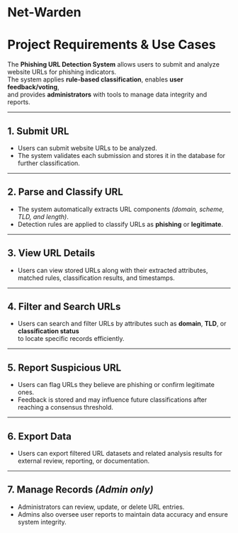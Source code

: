 # Net-Warden
# Project Requirements & Use Cases

The **Phishing URL Detection System** allows users to submit and analyze website URLs for phishing indicators.  
The system applies **rule-based classification**, enables **user feedback/voting**,  
and provides **administrators** with tools to manage data integrity and reports.

---

## 1. Submit URL
- Users can submit website URLs to be analyzed.  
- The system validates each submission and stores it in the database for further classification.

---

## 2. Parse and Classify URL
- The system automatically extracts URL components *(domain, scheme, TLD, and length)*.  
- Detection rules are applied to classify URLs as **phishing** or **legitimate**.

---

## 3. View URL Details
- Users can view stored URLs along with their extracted attributes, matched rules, classification results, and timestamps.

---

## 4. Filter and Search URLs
- Users can search and filter URLs by attributes such as **domain**, **TLD**, or **classification status**  
  to locate specific records efficiently.

---

## 5. Report Suspicious URL
- Users can flag URLs they believe are phishing or confirm legitimate ones.  
- Feedback is stored and may influence future classifications after reaching a consensus threshold.

---

## 6. Export Data
- Users can export filtered URL datasets and related analysis results for external review, reporting, or documentation.

---

## 7. Manage Records *(Admin only)*
- Administrators can review, update, or delete URL entries.  
- Admins also oversee user reports to maintain data accuracy and ensure system integrity.
